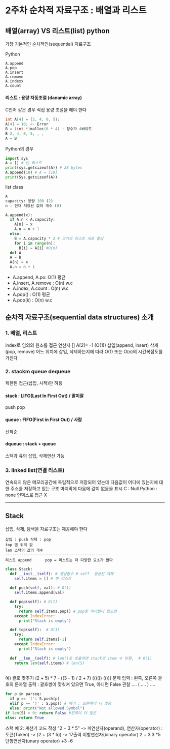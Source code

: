 # 2주차 순차적 자료구조 : 배열과 리스트

## 배열(array) VS 리스트(list) python
가장 기본적인 순차적인(sequential) 자료구조

Python
```
A.append
A.pop
A.insert
A.remove
A.indexx
A.count

```

#### 리스트 : 용량 자동조절 (danamic array)
C언어 같은 경우 직접 용량 조절을 해야 한다

```c
int A[4] = {2, 4, 0, 5};
A[4] = 10; <- Error
B = (int *)malloc(6 * 4) : 정수가 4바이트
B 2, 4, 0, 5, , ,
A = B

```

Python의 경우
```python
import sys
A = [] # 빈 리스트
print(sys.getsizeof(A)) # 28 bytes
A.append(18) # A = [10]
print(Sys.getsizeof(A))
```

list class
```py
A
capacity: 용량 100 (2)
n : 현재 저장된 값의 개수 (0)

A.append(x):
  if A.n < A.capacity:
    A[n] = x
    A.n = n + 1
  else:
    B = A.capacity * 2 # 크기의 리스트 새로 할당
    for i in range(n):
      B[i] = A[i] #O(n)
  del A 
  A = B
  A[n] = x
  A.n = n + 1
```

- A.append, A.po: O(1) 평균
- A.insert, A.remove : O(n) w.c
- A.index, A.count : O(n) w.c
- A.pop() : O(1) 평균
- A.pop(k) : O(n) w.c

## 순차적 자료구조(sequential data structures) 소개
### 1. 배열, 리스트
index로 임의의 원소를 접근
연산자 [] A[2]= -1 (O(1))
삽입(append, insert)
삭제(pop, remove)
어느 위치에 삽입, 삭제하는지에 따라 O(1) 또는 O(n)의 시간복잡도를 가진다

### 2. stackm queue dequeue
제한된 접근(삽입, 사젝)만 허용
#### stack : LIFO(Last In First Out) / 말미잘
push
pop
#### queue : FIFO(First in First Out) / 사람
선착순
#### dqueue : stack + queue
스택과 큐의 삽입, 삭제연산 가능

### 3. linked list(연결 리스트)
연속되지 않은 메모리공간에 독립적으로 저장되어 있는데 다음값이 어디에 있는지에 대한 주소를 저장하고 있는 구조
마지막에 다음에 값이 없음을 표시
C : Null
Python : none
인덱스로 접근 X

---

## Stack
삽입, 삭제, 탐색을 자료구조는 제공해야 한다
```
삽입 : push 삭제 : pop 
top 맨 위의 값
len 스택의 값의 개수
---------------------------------------------
리스트 append      pop = 리스트는 더 다양한 요소가 많다
```

```python
class Stack:
  def __init__(self): # 생성함수 # self  생성된 객체
    self.items = [] # 빈 리스트
  
  def push(self, val): # O(1)
    self.items.append(val)

  def pop(self): # O(1)
    try:
      return self.items.pop() # pop할 아이템이 없으면
    except IndexError:
      print("Stack is empty")

  def top(self):  # O(1)
    try:
      return self.items[-1]
    except IndexError:
      print("Stack is empty")
  
  def __len__(self): # len()로 호출하면 stack의 item 수 반환,  # O(1)
    return len(self.items) # len(S)
  
```

예) 괄호 맞추기
(2 + 5) * 7 - ((3 - 1) / 2 + 7)
(()()) (())(
문제
입력 : 왼쪽, 오른쪽 괄호의 문자열
출력 : 괄호쌍이 맞춰져 있으면 True, 아니면 False
관찰
.... ( .... ) ....
```py
for p in parseq:
  if p == '(': S.push(p)
  elif p == ')' : S.pop() # 에러 : 오른쪽이 더 많음
  else: print("Not allowed Symbol")
if len(S) > 0: return False #왼쪽이 더 많은
else: return True 
```

스택 예 2: 계산기 코드 작성
"2 + 3 * 5" -> 피연산자(operand), 연산자(operator) : 토큰(Token) -> )2 + (3 * 5)) -> 17출력
이항연산자(binary operator) 2 + 3 3 *5
단항연산자(unary operator) +3 -6